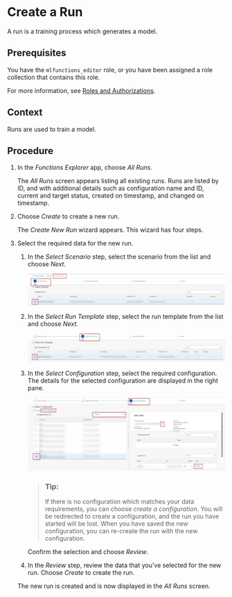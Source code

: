 <!-- loioebc7a629b2c24745969fefd840ecece9 -->

# Create a Run

A run is a training process which generates a model.



<a name="loioebc7a629b2c24745969fefd840ecece9__prereq_b54_nld_jib"/>

## Prerequisites

You have the `mlfunctions_editor` role, or you have been assigned a role collection that contains this role.

For more information, see [Roles and Authorizations](security-e4cf710.md#loio4ef8499d7a4945ec854e3b4590830bcc).



## Context

Runs are used to train a model.



## Procedure

1.  In the *Functions Explorer* app, choose *All Runs*.

    The *All Runs* screen appears listing all existing runs. Runs are listed by ID, and with additional details such as configuration name and ID, current and target status, created on timestamp, and changed on timestamp.

2.  Choose *Create* to create a new run.

    The *Create New Run* wizard appears. This wizard has four steps.

3.  Select the required data for the new run.

    1.  In the *Select Scenario* step, select the scenario from the list and choose *Next*.

        ![Create Run Wizard, step 1.](images/Image_AIL_FE_AlL_Run_Wiz_1_a2e8c2c.png)

    2.  In the *Select Run Template* step, select the run template from the list and choose *Next*.

        ![Create Run Wizard, step 2.](images/Image_AIL_FE_AlL_Run_Wiz_2_7cea698.png)

    3.  In the *Select Configuration* step, select the required configuration. The details for the selected configuration are displayed in the right pane.

        ![Create Run Wizard, step 3.](images/Image_AIL_FE_AlL_Run_Wiz_3_revised_060bdcc.png)

        > ### Tip:  
        > If there is no configuration which matches your data requirements, you can choose *create a configuration*. You will be redirected to create a configuration, and the run you have started will be lost. When you have saved the new configuration, you can re-create the run with the new configuration.

        Confirm the selection and choose *Review*.

    4.  In the *Review* step, review the data that you've selected for the new run. Choose *Create* to create the run.


    The new run is created and is now displayed in the *All Runs* screen.


